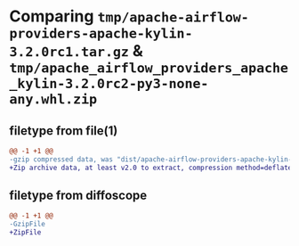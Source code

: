 # Comparing `tmp/apache-airflow-providers-apache-kylin-3.2.0rc1.tar.gz` & `tmp/apache_airflow_providers_apache_kylin-3.2.0rc2-py3-none-any.whl.zip`

## filetype from file(1)

```diff
@@ -1 +1 @@
-gzip compressed data, was "dist/apache-airflow-providers-apache-kylin-3.2.0rc1.tar", last modified: Tue May 16 15:53:09 2023, max compression
+Zip archive data, at least v2.0 to extract, compression method=deflate
```

## filetype from diffoscope

```diff
@@ -1 +1 @@
-GzipFile
+ZipFile
```

